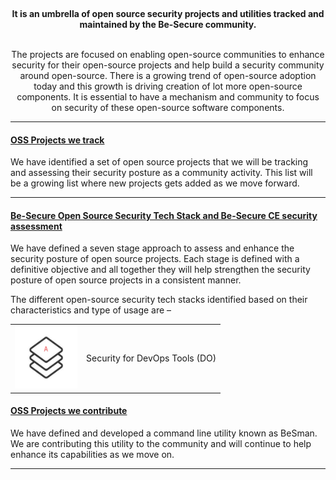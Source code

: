 
<br><p>
<center> <b>It is an umbrella of open source security projects and utilities tracked and maintained by the Be-Secure community. </b><p><br>
The projects are focused on enabling open-source communities to enhance security for their open-source projects and help build a security community around open-source. There is a growing trend of open-source adoption today and this growth is driving creation of lot more open-source components. It is essential to have a mechanism and community to focus on security of these open-source software components.</center>

<hr>


#### [OSS Projects we track](./besec_info/tracked_projects.md)

We have identified a set of open source projects that we will be tracking and assessing their security posture as a community activity. This list will be a growing list where new projects gets added as we move forward. 
    
<hr>

#### [Be-Secure Open Source Security Tech Stack and Be-Secure CE security assessment](./besec_info/Tech_stack.md)

We have defined a seven stage approach to assess and enhance the security posture of open source projects. Each stage is defined with a definitive objective and all together they will help strengthen the security posture of open source projects in a consistent manner. 


The different open-source security tech stacks identified based on their characteristics and type of usage are –
<table style="border: none">
<tr style="border: none"><td style="border: none">
<img src="../img/a.jpeg" height="100" width="100" alt="No pic"> </td><td style="border: none" >Security for DevOps Tools (DO)</td></tr>

</table>

#### [OSS Projects we contribute](./besec_info/Project_contribute.md)

We have defined and developed a command line utility known as BeSman. We are contributing this utility to the community and will continue to help enhance its capabilities as we move on.

<hr>